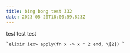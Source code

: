 ```yaml
---
title: bing bong test 332
date: 2023-05-20T18:00:59.823Z
---
```

test test test

``﻿`elixir
i﻿ex> apply(fn x -> x * 2 end, \[2])
`﻿``
